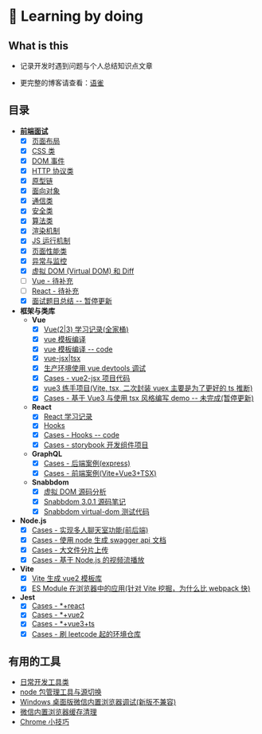 # 👀 Learning by doing

## What is this

- 记录开发时遇到问题与个人总结知识点文章

- 更完整的博客请查看：[语雀](https://www.yuque.com/wuchendi/fe)

## 目录

- **[前端面试](https://www.yuque.com/wuchendi/fe/gbm289)**
  - [x] [页面布局](https://www.yuque.com/wuchendi/fe/wkvdd5)
  - [x] [CSS 类](https://www.yuque.com/wuchendi/fe/gz38f8)
  - [x] [DOM 事件](https://www.yuque.com/wuchendi/fe/ak21nu)
  - [x] [HTTP 协议类](https://www.yuque.com/wuchendi/fe/iuzh4l)
  - [x] [原型链](https://www.yuque.com/wuchendi/fe/gab37o)
  - [x] [面向对象](https://www.yuque.com/wuchendi/fe/xb49u8)
  - [x] [通信类](https://www.yuque.com/wuchendi/fe/bhap7g)
  - [x] [安全类](https://www.yuque.com/wuchendi/fe/htr8zo)
  - [x] [算法类](https://www.yuque.com/wuchendi/fe/buz57c)
  - [x] [渲染机制](https://www.yuque.com/wuchendi/fe/wvi7fa)
  - [x] [JS 运行机制](https://www.yuque.com/wuchendi/fe/sd4f1v)
  - [x] [页面性能类](https://www.yuque.com/wuchendi/fe/dukgkf)
  - [x] [异常与监控](https://www.yuque.com/wuchendi/fe/io5x15)
  - [x] [虚拟 DOM (Virtual DOM) 和 Diff](https://www.yuque.com/wuchendi/fe/uvt07z)
  - [ ] [Vue - 待补充](https://www.yuque.com/wuchendi/fe/gvqnao)
  - [ ] [React - 待补充](https://www.yuque.com/wuchendi/fe/pm3a6g)
  - [x] [面试题目总结 -- 暂停更新](https://www.yuque.com/wuchendi/fe/naounc)
- **框架与类库**
  - **Vue**
    - [x] [Vue(2|3) 学习记录(全家桶)](https://www.yuque.com/wuchendi/fe/doboqg)
    - [x] [vue 模板编译](https://www.yuque.com/wuchendi/fe/xkd1mc)
    - [x] [vue 模板编译 -- code](./05-Vue/vue-template-compiler-render)
    - [x] [vue-jsx|tsx](https://www.yuque.com/wuchendi/fe/eynq4g)
    - [x] [生产环境使用 vue devtools 调试](https://www.yuque.com/wuchendi/fe/gi82zv)
    - [x] [Cases - vue2-jsx 项目代码](./05-Vue/vue2-jsx)
    - [x] [vue3 练手项目(Vite, tsx, 二次封装 vuex 主要是为了更好的 ts 推断)](./05-Vue/vite-vue-ts)
    - [x] [Cases - 基于 Vue3 与使用 tsx 风格编写 demo -- 未完成(暂停更新)](./05-Vue/vue3-json-schema-form)
  - **React**
    - [x] [React 学习记录](https://www.yuque.com/wuchendi/fe/re7tor)
    - [x] [Hooks](https://www.yuque.com/wuchendi/fe/ef5y1i)
    - [x] [Cases - Hooks -- code](./05-React/react-hooks-ts)
    - [x] [Cases - storybook 开发组件项目](https://github.com/WuChenDi/react-components)
  - **GraphQL**
    - [x] [Cases - 后端案例(express)](./11-GraphQL/code)
    - [x] [Cases - 前端案例(Vite+Vue3+TSX)](./11-GraphQL/vite-client)
  - **Snabbdom**
    - [x] [虚拟 DOM 源码分析](https://www.yuque.com/wuchendi/fe/uvt07z)
    - [x] [Snabbdom 3.0.1 源码笔记](./12-snabbdom/3.0.1)
    - [x] [Snabbdom virtual-dom 测试代码](./12-snabbdom/virtual-dom)
- **Node.js**
  - [x] [Cases - 实现多人聊天室功能(前后端)](https://github.com/WuChenDi/node-case/blob/main/chat-room)
  - [x] [Cases - 使用 node 生成 swagger api 文档](https://github.com/WuChenDi/node-case/blob/main/express-swagger)
  - [x] [Cases - 大文件分片上传](https://github.com/WuChenDi/node-case/blob/main/fileupload)
  - [x] [Cases - 基于 Node.js 的视频流播放](https://github.com/WuChenDi/node-case/blob/main/video-stream)
- **Vite**
  - [x] [Vite 生成 vue2 模板库](https://github.com/WuChenDi/vite-vue2-template)
  - [x] [ES Module 在浏览器中的应用(针对 Vite 挖掘，为什么比 webpack 快)](./05-Vue/es-module-demo/test1.html)
- **Jest**
  - [x] [Cases - \*+react](./14-jest/jest-react)
  - [x] [Cases - \*+vue2](./14-jest/jest-vue)
  - [x] [Cases - \*+vue3+ts](./14-jest/jest-vue-ts)
  - [x] [Cases - 刷 leetcode 起的环境仓库](./14-jest/lesson1/package.json)

## 有用的工具

- [日常开发工具类](https://www.yuque.com/wuchendi/fe/qye7xc)
- [node 包管理工具与源切换](https://www.yuque.com/wuchendi/fe/xrqgad)
- [Windows 桌面版微信内置浏览器调试(新版不兼容)](https://www.yuque.com/wuchendi/fe/winwechat)
- [微信内置浏览器缓存清理](https://www.yuque.com/wuchendi/fe/abrnuy)
- [Chrome 小技巧](https://www.yuque.com/wuchendi/fe/faypc7)

<!-- ### 我觉得写总结是一种思路整理、自我纠正和目标重新聚焦的过程 🦝 🦝 🦝

- [前端生涯的第一年-2017 (学校 -> 实习 -> 毕业，前端——我一直在路上)](https://github.com/WuChenDi/Front-End/blob/master/00-WorkSummary/2017.md)

- [前端生涯的第二年-2018 (迟来的 2018，招手的 2019)](https://github.com/WuChenDi/Front-End/blob/master/00-WorkSummary/2018.md)

- [2018 寒冬离职](https://github.com/WuChenDi/Front-End/blob/master/00-WorkSummary/2018.12.7%E7%A6%BB%E8%81%8C.md)

- [切图仔在 2019 的经历 - updating](https://github.com/WuChenDi/Front-End/blob/master/00-WorkSummary/%E5%88%87%E5%9B%BE%E4%BB%94%E5%9C%A82019%E7%9A%84%E7%BB%8F%E5%8E%86.md) -->

<!--
<img src="./screenshots/forkStar.png"/> -->

[1]: https://github.com/WuChenDi
[2]: https://WuChenDi.github.io
